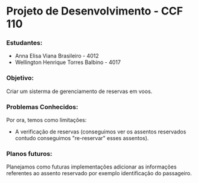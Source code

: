 # Projeto de Desenvolvimento - CCF 110

### Estudantes:
- Anna Elisa Viana Brasileiro - 4012
- Wellington Henrique Torres Balbino - 4017

### Objetivo:
Criar um sisterma de gerenciamento de reservas em voos. 

### Problemas Conhecidos:
Por ora, temos como limitações:
- A verificação de reservas (conseguimos ver os assentos reservados contudo conseguimos "re-reservar" esses assentos).

### Planos futuros:
Planejamos como futuras implementações adicionar as informações referentes ao assento reservado por exemplo identificação do passageiro.